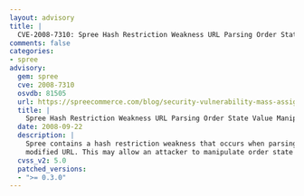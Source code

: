 ```yaml
---
layout: advisory
title: |
  CVE-2008-7310: Spree Hash Restriction Weakness URL Parsing Order State Value Manipulation
comments: false
categories:
- spree
advisory:
  gem: spree
  cve: 2008-7310
  osvdb: 81505
  url: https://spreecommerce.com/blog/security-vulnerability-mass-assignment
  title: |
    Spree Hash Restriction Weakness URL Parsing Order State Value Manipulation
  date: 2008-09-22
  description: |
    Spree contains a hash restriction weakness that occurs when parsing a
    modified URL. This may allow an attacker to manipulate order state values.
  cvss_v2: 5.0
  patched_versions:
  - ">= 0.3.0"
---
```

